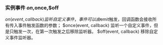 ### 实例事件 $on,$once,$off
$on(event, callback) 监听自定义事件，事件可以由$emit触发，回调函数会接收所有传入事件触发函数的参数；
$once(event, callback) 监听一个自定义事件，但是只触发一次，在第一次触发之后移除监听器。
$off(event, callback) 移除自定义事件监听器。